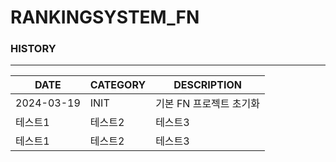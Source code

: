 # RANKINGSYSTEM_FN

### HISTORY
---
|DATE|CATEGORY|DESCRIPTION|
|------|---|---|
|2024-03-19|INIT|기본 FN 프로젝트 초기화|
|테스트1|테스트2|테스트3|
|테스트1|테스트2|테스트3|

